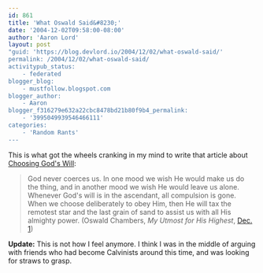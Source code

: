 ```yaml
---
id: 861
title: 'What Oswald Said&#8230;'
date: '2004-12-02T09:58:00-08:00'
author: 'Aaron Lord'
layout: post
"guid: 'https://blog.devlord.io/2004/12/02/what-oswald-said/'
permalink: /2004/12/02/what-oswald-said/
activitypub_status:
    - federated
blogger_blog:
    - mustfollow.blogspot.com
blogger_author:
    - Aaron
blogger_f316279e632a22cbc8478bd21b80f9b4_permalink:
    - '3995049939546466111'
categories:
    - 'Random Rants'
---
```


This is what got the wheels cranking in my mind to write that article about <a href="/2004/12/01/choosing-gods-will/">Choosing God's Will</a>:<br /><blockquote>God never coerces us.  In one mood we wish He would make us do the thing, and in another mood we wish He would leave us alone.  Whenever God's will is in the ascendant, all compulsion is gone.  When we choose deliberately to obey Him, then He will tax the remotest star and the last grain of sand to assist us with all His almighty power.  (Oswald Chambers, <i> My Utmost for His Highest</i>, <a href="http://www.gospelcom.net/rbc/utmost/12/01/" target="_blank" rel="noopener">Dec. 1</a>)</blockquote><b>Update:</b> This is not how I feel anymore. I think I was in the middle of arguing with friends who had become Calvinists around this time, and was looking for straws to grasp.<div class="blogger-post-footer"></div>